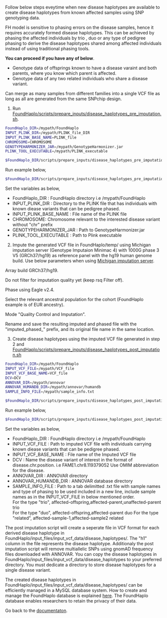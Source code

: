 Follow below steps eveytime when new disease haplotypes are available to create disease haplotypes from known affected samples using SNP genotyping data.

FH model is sensitive to phasing errors on the disease samples, hence it requires accurately formed disease haplotypes. This can be achieved by phasing the affected individuals by trio , duo or any type of pedigree phasing to derive the disease haplotypes shared among affected individuals instead of using traditional phasing tools. 

**You can proceed if you have any of below**.

* Genotype data of offsprings known to have a disease varaint and both parents, where you know which parent is affected.
* Genotype data of any two related individuals who share a disease variant.

Can merge as many samples from different families into a single VCF file as long as all are generated from the same SNPchip design.

1. Run [FoundHaplo/scripts/prepare_inputs/disease_haplotypes_pre_imputation.sh](https://github.com/bahlolab/FoundHaplo/blob/main/scripts/prepare_inputs/disease_haplotypes_pre_imputation.sh).

```bash
FoundHaplo_DIR=/mypath/FoundHaplo
INPUT_PLINK_DIR=/mypath/PLINK_file_DIR
INPUT_PLINK_BASE_NAME=PLINK_file
CHROMOSOME=CHROMOSOME
GENOTYPEHARMONIZER_JAR=/mypath/GenotypeHarmonizer.jar
PLINK_TOOL_EXECUTABLE=/mypath/PLINK_executable

$FoundHaplo_DIR/scripts/prepare_inputs/disease_haplotypes_pre_imputation.sh $FoundHaplo_DIR $INPUT_PLINK_DIR $INPUT_PLINK_BASE_NAME $CHROMOSOME $GENOTYPEHARMONIZER_JAR $PLINK_TOOL_EXECUTABLE
```

Run example below,
```bash
$FoundHaplo_DIR/scripts/prepare_inputs/disease_haplotypes_pre_imputation.sh $FoundHaplo_DIR $FoundHaplo_DIR/example FAME1_disease_cohort 8 $GENOTYPEHARMONIZER_JAR $PLINK_TOOL_EXECUTABLE
```

Set the variables as below,

* FoundHaplo_DIR : FoundHaplo directory i.e /mypath/FoundHaplo
* INPUT_PLINK_DIR : Directory to the PLINK file that has individuals with known diease variants that can be pedigree phased.
* INPUT_PLINK_BASE_NAME : File name of the PLINK file 
* CHROMOSOME: Chromosome relevant to the interested disease variant without "chr" prefix
* GENOTYPEHARMONIZER_JAR : Path to GenotypeHarmonizer.jar
* PLINK_TOOL_EXECUTABLE : Path to Plink executable 

2. Impute the generated VCF file in FoundHaplo/temp/ using Michigan imputation server (Genotype Imputaion Minimac 4) with 1000G phase 3 V5 (GRCh37/hg19) as reference panel with the hg19 human genome build. Use below parameters when using [Michigan imputation server](https://imputationserver.sph.umich.edu/). 

Array build GRCh37/hg19.

Do not filter for imputation quality yet (keep rsq Filter off). 

Phase using Eagle v2.4.

Select the relevant ancestral population for the cohort (FoundHaplo example is of EUR ancestry).

Mode "Quality Control and Imputation".

Rename and save the resulting imputed and phased file with the "imputed_phased_" prefix, and its original file name in the same location.

3. Create disease haplotypes using the imputed VCF file generated in step 2 and [FoundHaplo/scripts/prepare_inputs/disease_haplotypes_post_imputation.sh](https://github.com/bahlolab/FoundHaplo/blob/main/scripts/prepare_inputs/disease_haplotypes_post_imputation.sh) 

```bash
FoundHaplo_DIR=/mypath/FoundHaplo
INPUT_VCF_FILE=/mypath/VCF_file 
INPUT_VCF_BASE_NAME=VCF_file
DCV=DCV
ANNOVAR_DIR=/mypath/annovar 
ANNOVAR_HUMANDB_DIR=/mypath/annovar/humandb 
SAMPLE_INFO_FILE=/mypath/sample_info.txt 

$FoundHaplo_DIR/scripts/prepare_inputs/disease_haplotypes_post_imputation.sh $FoundHaplo_DIR $INPUT_VCF_FILE $INPUT_VCF_BASE_NAME $DCV $ANNOVAR_DIR $ANNOVAR_HUMANDB_DIR $SAMPLE_INFO_FILE
```
Run example below,
```bash
$FoundHaplo_DIR/scripts/prepare_inputs/disease_haplotypes_post_imputation.sh $FoundHaplo_DIR $FoundHaplo_DIR/temp/imputed_phased_FAME1_disease_cohort.snp.0.98.sample.0.98.chr8.vcf.gz imputed_phased_FAME1_disease_cohort.snp.0.98.sample.0.98.chr8 FAME1.chr8.119379052 $ANNOVAR_DIR $ANNOVAR_HUMANDB_DIR $FoundHaplo_DIR/example/sample_info.txt
```

Set the variables as below,

* FoundHaplo_DIR : FoundHaplo directory i.e /mypath/FoundHaplo
* INPUT_VCF_FILE : Path to imputed VCF file with individuals carrying known diease variants that can be pedigree phased.
* INPUT_VCF_BASE_NAME : File name of the Imputed VCF file 
* DCV : Name the disease variant of interest in the format of disease.chr.position. i.e FAME1.chr8.119379052 Use OMIM abbreviation for the disease.
* ANNOVAR_DIR : ANNOVAR directory
* ANNOVAR_HUMANDB_DIR : ANNOVAR database directory
* SAMPLE_INFO_FILE : Path to a tab delimitted .txt file with sample names and type of phasing to be used included in a new line, include sample names as in the INPUT_VCF_FILE in below mentioned order.   
For the type "trio", affected-offspring,affected-parent,unaffected-parent trio  
For the type "duo", affected-offspring,affected-parent duo
For the type "related", affected-sample-1,affected-sample2 related

The post imputation script will create a seperate file in VCF format for each derived disease haplotype in FoundHaplo/input_files/input_vcf_data/disease_haplotypes/. The "h1" column in the file represents the disease haplotype. Additionaly the post imputation script will remove multiallelic SNPs using gnomAD frequency files downloaded with ANNOVAR. You can copy the disease haplotypes in FoundHaplo/input_files/input_vcf_data/disease_haplotypes to your preferred directory. You must dedicate a directory to store disease haplotypes for a single disease variant. 

The created disease haplotypes in FoundHaplo/input_files/input_vcf_data/disease_haplotypes/ can be efficiently managed in a MySQL database system. How to create and manage the FoundHaplo database is explained [here](https://github.com/bahlolab/FoundHaplo/blob/main/Documentation/Prepare%20database%20with%20known%20disease%20haplotypes.md). 
The FoundHaplo database enables researchers to retain the privacy of their data.

Go back to the [documentaton](https://github.com/bahlolab/FoundHaplo/blob/main/Documentation/Guide%20to%20run%20FoundHaplo.md).



